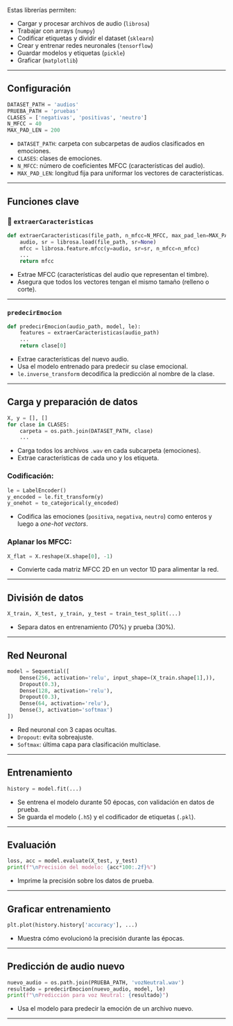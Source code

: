 
Estas librerías permiten:

* Cargar y procesar archivos de audio (`librosa`)
* Trabajar con arrays (`numpy`)
* Codificar etiquetas y dividir el dataset (`sklearn`)
* Crear y entrenar redes neuronales (`tensorflow`)
* Guardar modelos y etiquetas (`pickle`)
* Graficar (`matplotlib`)

---

##  **Configuración**

```python
DATASET_PATH = 'audios'
PRUEBA_PATH = 'pruebas'
CLASES = ['negativas', 'positivas', 'neutro']
N_MFCC = 40
MAX_PAD_LEN = 200
```

* `DATASET_PATH`: carpeta con subcarpetas de audios clasificados en emociones.
* `CLASES`: clases de emociones.
* `N_MFCC`: número de coeficientes MFCC (características del audio).
* `MAX_PAD_LEN`: longitud fija para uniformar los vectores de características.

---

## **Funciones clave**

### 🔹 `extraerCaracteristicas`

```python
def extraerCaracteristicas(file_path, n_mfcc=N_MFCC, max_pad_len=MAX_PAD_LEN):
    audio, sr = librosa.load(file_path, sr=None)
    mfcc = librosa.feature.mfcc(y=audio, sr=sr, n_mfcc=n_mfcc)
    ...
    return mfcc
```

* Extrae MFCC (características del audio que representan el timbre).
* Asegura que todos los vectores tengan el mismo tamaño (relleno o corte).

---

### `predecirEmocion`

```python
def predecirEmocion(audio_path, model, le):
    features = extraerCaracteristicas(audio_path)
    ...
    return clase[0]
```

* Extrae características del nuevo audio.
* Usa el modelo entrenado para predecir su clase emocional.
* `le.inverse_transform` decodifica la predicción al nombre de la clase.

---

##  **Carga y preparación de datos**

```python
X, y = [], []
for clase in CLASES:
    carpeta = os.path.join(DATASET_PATH, clase)
    ...
```

* Carga todos los archivos `.wav` en cada subcarpeta (emociones).
* Extrae características de cada uno y los etiqueta.

### Codificación:

```python
le = LabelEncoder()
y_encoded = le.fit_transform(y)
y_onehot = to_categorical(y_encoded)
```

* Codifica las emociones (`positiva`, `negativa`, `neutro`) como enteros y luego a *one-hot vectors*.

### Aplanar los MFCC:

```python
X_flat = X.reshape(X.shape[0], -1)
```

* Convierte cada matriz MFCC 2D en un vector 1D para alimentar la red.

---

## **División de datos**

```python
X_train, X_test, y_train, y_test = train_test_split(...)
```

* Separa datos en entrenamiento (70%) y prueba (30%).

---

## **Red Neuronal**

```python
model = Sequential([
    Dense(256, activation='relu', input_shape=(X_train.shape[1],)),
    Dropout(0.3),
    Dense(128, activation='relu'),
    Dropout(0.3),
    Dense(64, activation='relu'),
    Dense(3, activation='softmax')
])
```

* Red neuronal con 3 capas ocultas.
* `Dropout`: evita sobreajuste.
* `Softmax`: última capa para clasificación multiclase.

---

##  **Entrenamiento**

```python
history = model.fit(...)
```

* Se entrena el modelo durante 50 épocas, con validación en datos de prueba.
* Se guarda el modelo (`.h5`) y el codificador de etiquetas (`.pkl`).

---

##  **Evaluación**

```python
loss, acc = model.evaluate(X_test, y_test)
print(f"\nPrecisión del modelo: {acc*100:.2f}%")
```

* Imprime la precisión sobre los datos de prueba.

---

##  **Graficar entrenamiento**

```python
plt.plot(history.history['accuracy'], ...)
```

* Muestra cómo evolucionó la precisión durante las épocas.

---

##  **Predicción de audio nuevo**

```python
nuevo_audio = os.path.join(PRUEBA_PATH, 'vozNeutral.wav')
resultado = predecirEmocion(nuevo_audio, model, le)
print(f"\nPredicción para voz Neutral: {resultado}")
```

* Usa el modelo para predecir la emoción de un archivo nuevo.

---
